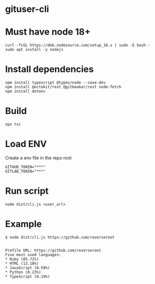 # gituser-cli

# Must have node 18+
```
curl -fsSL https://deb.nodesource.com/setup_18.x | sudo -E bash -
sudo apt install -y nodejs
```

# Install dependencies
```
npm install typescript @types/node --save-dev
npm install @octokit/rest @gitbeaker/rest node-fetch
npm install dotenv
```
# Build
```
npx tsc
```

# Load ENV
Create a env file in the repo root
```
GITHUB_TOKEN="***"
GITLAB_TOKEN="***"
```


# Run script
```
node dist/cli.js <user_url>

```

# Example
```
$ node dist/cli.js https://github.com/reverseroot


Profile URL: https://github.com/reverseroot
Five most used languages:
* Ruby (85.72%)
* HTML (13.18%)
* JavaScript (0.59%)
* Python (0.23%)
* TypeScript (0.19%)

```

